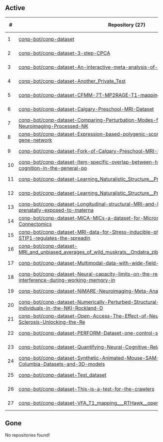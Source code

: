 ## Active
| # | Repository (27) | Stars (2) | Dataset (27) | `run` | `containers-run` | Last Modified |
| --- | --- | --- | --- | --- | --- | --- |
| 1 | [conp-bot/conp-dataset](https://github.com/conp-bot/conp-dataset) | 0 | :heavy_check_mark: |  |  | 2025-03-21 05:01:42+00:00 |
| 2 | [conp-bot/conp-dataset-3-step-CPCA](https://github.com/conp-bot/conp-dataset-3-step-CPCA) | 0 | :heavy_check_mark: |  |  | 2022-05-30 03:48:34+00:00 |
| 3 | [conp-bot/conp-dataset-An-interactive-meta-analysis-of-MRI-biomarkers-of-myelin](https://github.com/conp-bot/conp-dataset-An-interactive-meta-analysis-of-MRI-biomarkers-of-myelin) | 0 | :heavy_check_mark: |  |  | 2022-05-16 19:16:19+00:00 |
| 4 | [conp-bot/conp-dataset-Another_Private_Test](https://github.com/conp-bot/conp-dataset-Another_Private_Test) | 0 | :heavy_check_mark: |  |  | 2021-04-07 04:12:00+00:00 |
| 5 | [conp-bot/conp-dataset-CFMM-7T-MP2RAGE-T1-mapping](https://github.com/conp-bot/conp-dataset-CFMM-7T-MP2RAGE-T1-mapping) | 0 | :heavy_check_mark: |  |  | 2021-06-03 04:09:14+00:00 |
| 6 | [conp-bot/conp-dataset-Calgary-Preschool-MRI-Dataset](https://github.com/conp-bot/conp-dataset-Calgary-Preschool-MRI-Dataset) | 0 | :heavy_check_mark: |  |  | 2021-06-03 00:27:49+00:00 |
| 7 | [conp-bot/conp-dataset-Comparing-Perturbation-Modes-for-Evaluating-Instabilities-in-Neuroimaging-Processed-NK](https://github.com/conp-bot/conp-dataset-Comparing-Perturbation-Modes-for-Evaluating-Instabilities-in-Neuroimaging-Processed-NK) | 0 | :heavy_check_mark: |  |  | 2021-06-02 21:18:09+00:00 |
| 8 | [conp-bot/conp-dataset-Expression-based-polygenic-score-from-the-amygdala-5HTT-gene-network](https://github.com/conp-bot/conp-dataset-Expression-based-polygenic-score-from-the-amygdala-5HTT-gene-network) | 0 | :heavy_check_mark: |  |  | 2020-12-15 01:30:56+00:00 |
| 9 | [conp-bot/conp-dataset-Fork-of-Calgary-Preschool-MRI-Dataset](https://github.com/conp-bot/conp-dataset-Fork-of-Calgary-Preschool-MRI-Dataset) | 0 | :heavy_check_mark: |  |  | 2021-06-05 14:49:44+00:00 |
| 10 | [conp-bot/conp-dataset-Item-specific-overlap-between-hallucinatory-experiences-and-cognition-in-the-general-po](https://github.com/conp-bot/conp-dataset-Item-specific-overlap-between-hallucinatory-experiences-and-cognition-in-the-general-po) | 0 | :heavy_check_mark: |  |  | 2022-02-11 20:49:07+00:00 |
| 11 | [conp-bot/conp-dataset-Learning_Naturalistic_Structure__Preprocessed_fMRI_dataset](https://github.com/conp-bot/conp-dataset-Learning_Naturalistic_Structure__Preprocessed_fMRI_dataset) | 0 | :heavy_check_mark: |  |  | 2020-02-06 10:28:02+00:00 |
| 12 | [conp-bot/conp-dataset-Learning_Naturalistic_Structure__Processed_fMRI_dataset](https://github.com/conp-bot/conp-dataset-Learning_Naturalistic_Structure__Processed_fMRI_dataset) | 0 | :heavy_check_mark: |  |  | 2021-06-02 22:09:59+00:00 |
| 13 | [conp-bot/conp-dataset-Longitudinal-structural-MRI-and-behavioural-data-for-mice-prenatally-exposed-to-materna](https://github.com/conp-bot/conp-dataset-Longitudinal-structural-MRI-and-behavioural-data-for-mice-prenatally-exposed-to-materna) | 0 | :heavy_check_mark: |  |  | 2021-08-05 04:55:30+00:00 |
| 14 | [conp-bot/conp-dataset-MICA-MICs-a-dataset-for-Microstructure-Informed-Connectomics](https://github.com/conp-bot/conp-dataset-MICA-MICs-a-dataset-for-Microstructure-Informed-Connectomics) | 0 | :heavy_check_mark: |  |  | 2021-11-22 21:24:09+00:00 |
| 15 | [conp-bot/conp-dataset-MRI-data-for-Stress-inducible-phosphoprotein-1-HOP-STI1-STIP1-regulates-the-spreadin](https://github.com/conp-bot/conp-dataset-MRI-data-for-Stress-inducible-phosphoprotein-1-HOP-STI1-STIP1-regulates-the-spreadin) | 0 | :heavy_check_mark: |  |  | 2022-06-08 17:41:43+00:00 |
| 16 | [conp-bot/conp-dataset-MRI_and_unbiased_averages_of_wild_muskrats__Ondatra_zibethicus__and_red_squirrels__Tami](https://github.com/conp-bot/conp-dataset-MRI_and_unbiased_averages_of_wild_muskrats__Ondatra_zibethicus__and_red_squirrels__Tami) | 0 | :heavy_check_mark: |  |  | 2021-02-19 22:48:30+00:00 |
| 17 | [conp-bot/conp-dataset-Multimodal-data-with-wide-field-GCaMP-imaging](https://github.com/conp-bot/conp-dataset-Multimodal-data-with-wide-field-GCaMP-imaging) | 0 | :heavy_check_mark: |  |  | 2021-06-03 03:00:37+00:00 |
| 18 | [conp-bot/conp-dataset-Neural-capacity-limits-on-the-responses-to-memory-interference-during-working-memory-in](https://github.com/conp-bot/conp-dataset-Neural-capacity-limits-on-the-responses-to-memory-interference-during-working-memory-in) | 0 | :heavy_check_mark: |  |  | 2021-11-24 18:12:23+00:00 |
| 19 | [conp-bot/conp-dataset-NiMARE-Neuroimaging-Meta-Analysis-Research-Environment](https://github.com/conp-bot/conp-dataset-NiMARE-Neuroimaging-Meta-Analysis-Research-Environment) | 0 | :heavy_check_mark: |  |  | 2022-06-08 20:11:16+00:00 |
| 20 | [conp-bot/conp-dataset-Numerically-Perturbed-Structural-Connectomes-from-100-individuals-in-the-NKI-Rockland-D](https://github.com/conp-bot/conp-dataset-Numerically-Perturbed-Structural-Connectomes-from-100-individuals-in-the-NKI-Rockland-D) | 0 | :heavy_check_mark: |  |  | 2021-06-02 21:17:48+00:00 |
| 21 | [conp-bot/conp-dataset-Open-Access-The-Effect-of-Neurorehabilitation-on-Multiple-Sclerosis-Unlocking-the-Re](https://github.com/conp-bot/conp-dataset-Open-Access-The-Effect-of-Neurorehabilitation-on-Multiple-Sclerosis-Unlocking-the-Re) | 1 | :heavy_check_mark: |  |  | 2021-11-25 21:14:53+00:00 |
| 22 | [conp-bot/conp-dataset-PERFORM-Dataset-one-control-subject](https://github.com/conp-bot/conp-dataset-PERFORM-Dataset-one-control-subject) | 0 | :heavy_check_mark: |  |  | 2024-12-02 16:05:17+00:00 |
| 23 | [conp-bot/conp-dataset-Quantifying-Neural-Cognitive-Relationships-Across-the-Brain](https://github.com/conp-bot/conp-dataset-Quantifying-Neural-Cognitive-Relationships-Across-the-Brain) | 0 | :heavy_check_mark: |  |  | 2021-06-03 15:21:03+00:00 |
| 24 | [conp-bot/conp-dataset-Synthetic-Animated-Mouse-SAM-University-of-British-Columbia-Datasets-and-3D-models](https://github.com/conp-bot/conp-dataset-Synthetic-Animated-Mouse-SAM-University-of-British-Columbia-Datasets-and-3D-models) | 1 | :heavy_check_mark: |  |  | 2021-06-17 23:44:36+00:00 |
| 25 | [conp-bot/conp-dataset-Test_dataset](https://github.com/conp-bot/conp-dataset-Test_dataset) | 0 | :heavy_check_mark: |  |  | 2021-11-22 19:24:20+00:00 |
| 26 | [conp-bot/conp-dataset-This-is-a-test-for-the-crawlers](https://github.com/conp-bot/conp-dataset-This-is-a-test-for-the-crawlers) | 0 | :heavy_check_mark: |  |  | 2020-10-20 02:00:47+00:00 |
| 27 | [conp-bot/conp-dataset-VFA_T1_mapping___RTHawk__open__vs_Siemens__commercial_](https://github.com/conp-bot/conp-dataset-VFA_T1_mapping___RTHawk__open__vs_Siemens__commercial_) | 0 | :heavy_check_mark: |  |  | 2021-06-02 21:14:49+00:00 |

## Gone
No repositories found!
